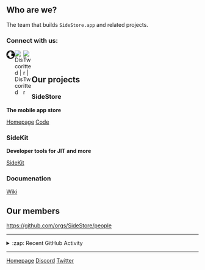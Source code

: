 <!-- 
Docs: How to use GitHub README and actions to auto-generate embedded content.
https://github.com/anuraghazra/github-readme-stats
https://www.youtube.com/watch?v=n6d4KHSKqGk
https://github.com/rahuldkjain/github-profile-readme-generator
 -->

## Who are we?

The team that builds `SideStore.app` and related projects.

### Connect with us:

<!--
[![Website](https://img.shields.io/website?label=sidestore.io&style=for-the-badge&url=https://sidestore.io)](https://sidestore.io)
[![Twitter Follow](https://img.shields.io/twitter/follow/sidestore_io?color=1DA1F2&logo=twitter&style=for-the-badge)](https://twitter.com/intent/follow?original_referer=https%3A%2F%2Fgithub.com%2Fsidestore&screen_name=sidestore)
[![GitHub Followers](https://img.shields.io/github/followers/sidestore?style=for-the-badge)]()
[![GitHub Sponsors](https://img.shields.io/github/sponsors/sidestore?style=for-the-badge
)]() 
-->

[<img align="left" alt="sidestore.io" width="22px" src="https://raw.githubusercontent.com/iconic/open-iconic/master/svg/globe.svg" />][website]
[<img align="left" alt="Discord | Discord" width="22px" src="https://cdn.jsdelivr.net/npm/simple-icons@v3/icons/discord.svg" />][discord]
[<img align="left" alt="Twitter | Twitter" width="22px" src="https://cdn.jsdelivr.net/npm/simple-icons@v3/icons/twitter.svg" />][twitter]

<br />
<br />

## Our projects

### SideStore

__The mobile app store__

[Homepage][website]
[Code][git.sidestore]

### SideKit

__Developer tools for JIT and more__

[SideKit][git.sidekit]

### Documenation

[Wiki][wiki]

## Our members

https://github.com/orgs/SideStore/people

---

<details>
  <summary>:zap: Recent GitHub Activity</summary>

<!--START_SECTION:activity-->
1. ❗️ Opened issue [#309](https://github.com/SideStore/SideStore/issues/309) in [SideStore/SideStore](https://github.com/SideStore/SideStore)
2. 🗣 Commented on [#306](https://github.com/SideStore/SideStore/issues/306) in [SideStore/SideStore](https://github.com/SideStore/SideStore)
3. ❗️ Closed issue [#308](https://github.com/SideStore/SideStore/issues/308) in [SideStore/SideStore](https://github.com/SideStore/SideStore)
4. 🗣 Commented on [#308](https://github.com/SideStore/SideStore/issues/308) in [SideStore/SideStore](https://github.com/SideStore/SideStore)
5. ❗️ Opened issue [#308](https://github.com/SideStore/SideStore/issues/308) in [SideStore/SideStore](https://github.com/SideStore/SideStore)
6. ❗️ Closed issue [#307](https://github.com/SideStore/SideStore/issues/307) in [SideStore/SideStore](https://github.com/SideStore/SideStore)
7. ❗️ Reopened issue [#307](https://github.com/SideStore/SideStore/issues/307) in [SideStore/SideStore](https://github.com/SideStore/SideStore)
8. ❗️ Closed issue [#307](https://github.com/SideStore/SideStore/issues/307) in [SideStore/SideStore](https://github.com/SideStore/SideStore)
9. 🗣 Commented on [#307](https://github.com/SideStore/SideStore/issues/307) in [SideStore/SideStore](https://github.com/SideStore/SideStore)
10. ❗️ Opened issue [#307](https://github.com/SideStore/SideStore/issues/307) in [SideStore/SideStore](https://github.com/SideStore/SideStore)
11. 🗣 Commented on [#306](https://github.com/SideStore/SideStore/issues/306) in [SideStore/SideStore](https://github.com/SideStore/SideStore)
12. 🗣 Commented on [#305](https://github.com/SideStore/SideStore/issues/305) in [SideStore/SideStore](https://github.com/SideStore/SideStore)
13. ❗️ Closed issue [#305](https://github.com/SideStore/SideStore/issues/305) in [SideStore/SideStore](https://github.com/SideStore/SideStore)
14. 🗣 Commented on [#306](https://github.com/SideStore/SideStore/issues/306) in [SideStore/SideStore](https://github.com/SideStore/SideStore)
15. 🗣 Commented on [#306](https://github.com/SideStore/SideStore/issues/306) in [SideStore/SideStore](https://github.com/SideStore/SideStore)
16. ❗️ Opened issue [#306](https://github.com/SideStore/SideStore/issues/306) in [SideStore/SideStore](https://github.com/SideStore/SideStore)
17. ❗️ Opened issue [#305](https://github.com/SideStore/SideStore/issues/305) in [SideStore/SideStore](https://github.com/SideStore/SideStore)
18. 🎉 Merged PR [#13](https://github.com/SideStore/apple-private-apis/pull/13) in [SideStore/apple-private-apis](https://github.com/SideStore/apple-private-apis)
19. 💪 Opened PR [#11](https://github.com/SideStore/SideStore-Docs/pull/11) in [SideStore/SideStore-Docs](https://github.com/SideStore/SideStore-Docs)
20. 🗣 Commented on [#302](https://github.com/SideStore/SideStore/issues/302) in [SideStore/SideStore](https://github.com/SideStore/SideStore)
<!--END_SECTION:activity-->

</details>

---

[Homepage][patreon] [Discord][discord] [Twitter][twitter]

<!--
- [Patreon][patreon]
- [OpenCollective][opencollective]
- [YouTube][youtube]
-->

[website]: https://sidestore.io
[wiki]: https://wiki.sidestore.io
[twitter]: https://twitter.com/sidestore_io
[discord]: https://discord.gg/CacsuuzsBq
[youtube]: https://youtube.com/TODO
[patreon]: https://www.patreon.com/SideStore
[opencollective]: https://opencollective.com/TODO
[git.sidestore]: https://github.com/SideStore/SideStore/
[git.sidekit]: https://github.com/SideStore/SideKit

